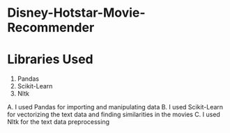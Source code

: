 # Disney-Hotstar-Movie-Recommender

# Libraries Used
1. Pandas
2. Scikit-Learn
3. Nltk

A. I used Pandas for importing and manipulating data
B. I used Scikit-Learn for vectorizing the text data and finding similarities in the movies
C. I used Nltk for the text data preprocessing
